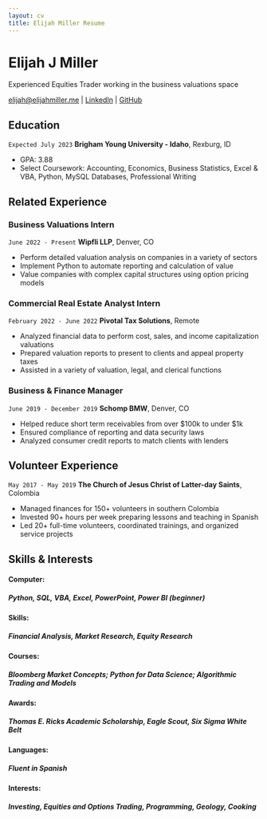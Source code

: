 ```yaml
---
layout: cv
title: Elijah Miller Resume
---
```

# Elijah J Miller
Experienced Equities Trader working in the business valuations space

<div id="webaddress">
<a href="elijah@elijahmiller.me">elijah@elijahmiller.me</a>
| <a href="https://www.linkedin.com/in/elijahjmiller">LinkedIn</a>
| <a href="https://github.com/El1jah99/ELIJAHMILLER-resume">GitHub</a>
</div>

<!-- https://www.monique.tech/the-art-of-markdown -->

## Education

`Expected July 2023`
__Brigham Young University - Idaho__, Rexburg, ID

- GPA: 3.88
- Select Coursework: Accounting, Economics, Business Statistics, Excel & VBA, Python, MySQL Databases, Professional Writing

## Related Experience

### Business Valuations Intern
`June 2022 - Present`
__Wipfli LLP__, Denver, CO

-	Perform detailed valuation analysis on companies in a variety of sectors
- Implement Python to automate reporting and calculation of value
-	Value companies with complex capital structures using option pricing models

### Commercial Real Estate Analyst Intern

`February 2022 - June 2022`
__Pivotal Tax Solutions__, Remote

-	Analyzed financial data to perform cost, sales, and income capitalization valuations
-	Prepared valuation reports to present to clients and appeal property taxes
-	Assisted in a variety of valuation, legal, and clerical functions

### Business & Finance Manager

`June 2019 - December 2019`
__Schomp BMW__, Denver, CO

-	Helped reduce short term receivables from over $100k to under $1k
-	Ensured compliance of reporting and data security laws
-	Analyzed consumer credit reports to match clients with lenders 

## Volunteer Experience
`May 2017 - May 2019`
__The Church of Jesus Christ of Latter-day Saints__, Colombia
-	Managed finances for 150+ volunteers in southern Colombia
-	Invested 90+ hours per week preparing lessons and teaching in Spanish
-	Led 20+ full-time volunteers, coordinated trainings, and organized service projects

## Skills & Interests
#### Computer: 	
##### Python, SQL, VBA, Excel, PowerPoint, Power BI (beginner)
#### Skills: 		
##### Financial Analysis, Market Research, Equity Research
#### Courses: 	  
##### Bloomberg Market Concepts; Python for Data Science; Algorithmic Trading and Models
#### Awards: 	  
##### Thomas E. Ricks Academic Scholarship, Eagle Scout, Six Sigma White Belt
#### Languages:	
##### Fluent in Spanish
#### Interests: 	
##### Investing, Equities and Options Trading, Programming, Geology, Cooking



<!-- ### Footer

Last updated: May 2013 -->


